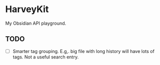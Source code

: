 # HarveyKit

My Obsidian API playground.

## TODO

- [ ] Smarter tag grouping. E.g,. big file with long history will have lots of tags. Not a useful search entry.
